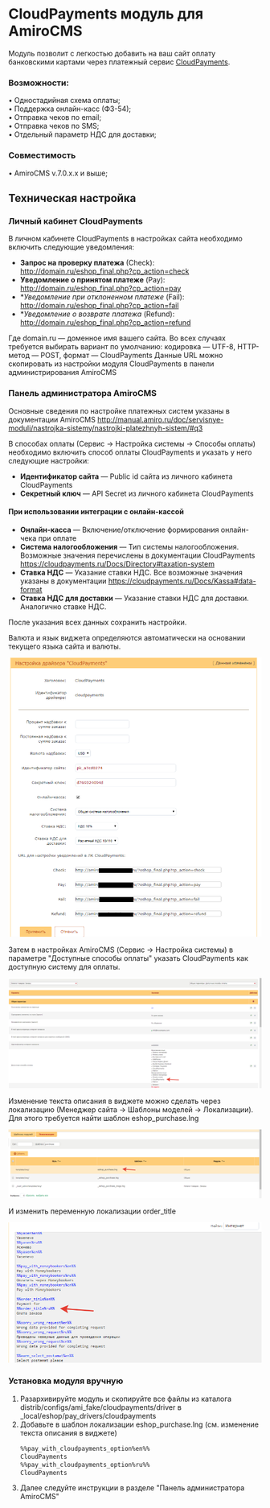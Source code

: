 # CloudPayments модуль для AmiroCMS
Модуль позволит с легкостью добавить на ваш сайт оплату банковскими картами через платежный сервис [CloudPayments](https://cloudpayments.ru).



### Возможности:  
• Одностадийная схема оплаты;  
• Поддержка онлайн-касс (ФЗ-54);  
• Отправка чеков по email;  
• Отправка чеков по SMS;  
• Отдельный параметр НДС для доставки;

### Совместимость
• AmiroCMS v.7.0.x.x и выше;

## Техническая настройка
### Личный кабинет CloudPayments
В личном кабинете CloudPayments в настройках сайта необходимо включить следующие уведомления:

* **Запрос на проверку платежа** (Сheck):\
http://domain.ru/eshop_final.php?cp_action=check
* **Уведомление о принятом платеже** (Pay):\
http://domain.ru/eshop_final.php?cp_action=pay
* **Уведомление при отклоненном платеже* (Fail):\
http://domain.ru/eshop_final.php?cp_action=fail
* **Уведомление о возврате платежа* (Refund):\
http://domain.ru/eshop_final.php?cp_action=refund

Где domain.ru — доменное имя вашего сайта.
Во всех случаях требуется выбирать вариант по умолчанию: кодировка — UTF-8, HTTP-метод — POST, формат — CloudPayments
Данные URL можно скопировать из настройки модуля CloudPayments в панели администрирования AmiroCMS

  
### Панель администратора AmiroCMS
Основные сведения по настройке платежных систем указаны в документации AmiroCMS http://manual.amiro.ru/doc/servisnye-moduli/nastrojka-sistemy/nastrojki-platezhnyh-sistem/#q3

В способах оплаты (Сервис -> Настройка системы -> Способы оплаты) необходимо включить способ оплаты CloudPayments и указать у него следующие настройки:
* **Идентификатор сайта** — Public id сайта из личного кабинета CloudPayments
* **Секретный ключ** — API Secret из личного кабинета CloudPayments

#### При использовании интеграции с онлайн-кассой
* **Онлайн-касса** — Включение/отключение формирования онлайн-чека при оплате
* **Система налогообложения** — Тип системы налогообложения. Возможные значения перечислены в документации CloudPayments https://cloudpayments.ru/Docs/Directory#taxation-system
* **Ставка НДС** — Указание ставки НДС. Все возможные значения указаны в документации https://cloudpayments.ru/Docs/Kassa#data-format
* **Ставка НДС для доставки** — Указание ставки НДС для доставки. Аналогично ставке НДС.

После указания всех данных сохранить настройки.

Валюта и язык виджета определяются автоматически на основании текущего языка сайта и валюты.

![Настройки CloudPayments в AmiroCMS](doc/img/amiro_cp.png)

Затем в настройках AmiroCMS (Сервис -> Настройка системы) в параметре "Доступные способы оплаты" указать CloudPayments как доступную систему для оплаты.

![Доступные способы оплаты](doc/img/amiro_settings.png)

Изменение текста описания в виджете можно сделать через локализацию (Менеджер сайта -> Шаблоны моделей -> Локализации).
Для этого требуется найти шаблон eshop_purchase.lng
 
![Поиск шаблона локализации](doc/img/amiro_lang_list.png)

И изменить переменную локализации order_title

![Правка шаблона локализации](doc/img/amiro_lang_edit.png)


### Установка модуля вручную
1. Разархивируйте модуль и скопируйте все файлы из каталога distrib/configs/ami_fake/cloudpayments/driver в _local/eshop/pay_drivers/cloudpayments
2. Добавьте в шаблон локализации eshop_purchase.lng (см. изменение текста описания в виджете)
    ```
    %%pay_with_cloudpayments_option%en%%
    CloudPayments
    %%pay_with_cloudpayments_option%ru%%
    CloudPayments
    ```
3. Далее следуйте инструкции в разделе "Панель администратора AmiroCMS"